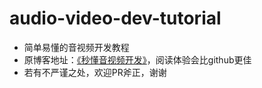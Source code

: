 # audio-video-dev-tutorial
- 简单易懂的音视频开发教程
- 原博客地址：[《秒懂音视频开发》](https://www.cnblogs.com/mjios/category/1938094.html)，阅读体验会比github更佳
- 若有不严谨之处，欢迎PR斧正，谢谢

